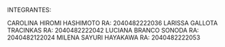 INTEGRANTES:

CAROLINA HIROMI HASHIMOTO RA: 2040482222036 LARISSA GALLOTA TRACINKAS RA: 2040482222042 LUCIANA BRANCO SONODA RA: 2040482122024 MILENA SAYURI HAYAKAWA RA: 2040482222053  
